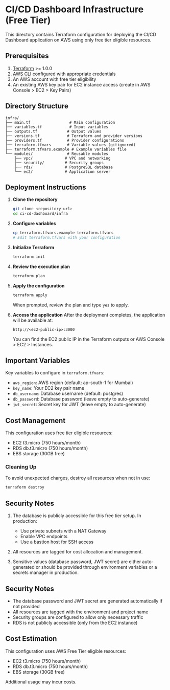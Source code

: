 # CI/CD Dashboard Infrastructure (Free Tier)

This directory contains Terraform configuration for deploying the CI/CD Dashboard application on AWS using only free tier eligible resources.

## Prerequisites

1. [Terraform](https://www.terraform.io/downloads.html) >= 1.0.0
2. [AWS CLI](https://aws.amazon.com/cli/) configured with appropriate credentials
3. An AWS account with free tier eligibility
4. An existing AWS key pair for EC2 instance access (create in AWS Console > EC2 > Key Pairs)

## Directory Structure

```
infra/
├── main.tf                 # Main configuration
├── variables.tf            # Input variables
├── outputs.tf             # Output values
├── versions.tf            # Terraform and provider versions
├── providers.tf           # Provider configurations
├── terraform.tfvars       # Variable values (gitignored)
├── terraform.tfvars.example # Example variables file
└── modules/               # Reusable modules
    ├── vpc/              # VPC and networking
    ├── security/         # Security groups
    ├── rds/              # PostgreSQL database
    └── ec2/              # Application server
```

## Deployment Instructions

1. **Clone the repository**
   ```bash
   git clone <repository-url>
   cd ci-cd-dashboard/infra
   ```

2. **Configure variables**
   ```bash
   cp terraform.tfvars.example terraform.tfvars
   # Edit terraform.tfvars with your configuration
   ```

3. **Initialize Terraform**
   ```bash
   terraform init
   ```

4. **Review the execution plan**
   ```bash
   terraform plan
   ```

5. **Apply the configuration**
   ```bash
   terraform apply
   ```
   When prompted, review the plan and type `yes` to apply.

6. **Access the application**
   After the deployment completes, the application will be available at:
   ```
   http://<ec2-public-ip>:3000
   ```
   You can find the EC2 public IP in the Terraform outputs or AWS Console > EC2 > Instances.

## Important Variables

Key variables to configure in `terraform.tfvars`:

- `aws_region`: AWS region (default: ap-south-1 for Mumbai)
- `key_name`: Your EC2 key pair name
- `db_username`: Database username (default: postgres)
- `db_password`: Database password (leave empty to auto-generate)
- `jwt_secret`: Secret key for JWT (leave empty to auto-generate)

## Cost Management

This configuration uses free tier eligible resources:
- EC2 t3.micro (750 hours/month)
- RDS db.t3.micro (750 hours/month)
- EBS storage (30GB free)

### Cleaning Up

To avoid unexpected charges, destroy all resources when not in use:

```bash
terraform destroy
```

## Security Notes

1. The database is publicly accessible for this free tier setup. In production:
   - Use private subnets with a NAT Gateway
   - Enable VPC endpoints
   - Use a bastion host for SSH access

2. All resources are tagged for cost allocation and management.

3. Sensitive values (database password, JWT secret) are either auto-generated or should be provided through environment variables or a secrets manager in production.

## Security Notes

- The database password and JWT secret are generated automatically if not provided
- All resources are tagged with the environment and project name
- Security groups are configured to allow only necessary traffic
- RDS is not publicly accessible (only from the EC2 instance)

## Cost Estimation

This configuration uses AWS Free Tier eligible resources:
- EC2 t3.micro (750 hours/month)
- RDS db.t3.micro (750 hours/month)
- EBS storage (30GB free)

Additional usage may incur costs.
